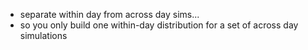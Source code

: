 * separate within day from across day sims...
* so you only build one within-day distribution for a set of across day simulations
